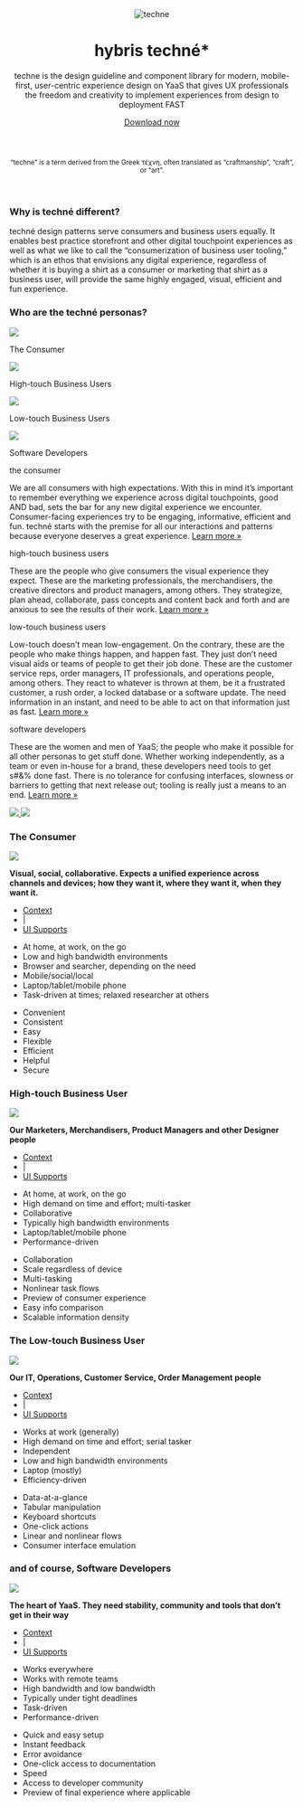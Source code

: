 <div class="hyHomePage">
    <header class="main-header hyHomeHeaderMain">
        <div class="container">
            <div class="page-header hyHomeHeader text-center">
                <div class="col-md-8 col-md-offset-2">
                    <img src="images/home/techne-logo.png" alt="techne" class="techne-logo">
                    <h1>hybris techné*</h1>
                    <p>techne is the design guideline and component library for modern, mobile-first, user-centric experience design on YaaS that gives UX professionals the freedom and creativity to implement experiences from design to deployment FAST</p>
                    <a class="btn btn-warning" href="/GettingStarted.html">Download now</a>
                </div>
            </div>
        </div>
    </header>
    <header class="hyHomeHeaderMinor">
        <div class="container">
            <div class="hyHomeHeader2">
                <p class="text-center"><small>“techne” is a term derived from the Greek τέχνη, often translated as “craftmanship”, “craft”, or “art”.</small></p>
            </div>
        </div>
    </header>
<div class="hyHomePageSection">
    <div class="container hyHomeContentCentered">
        <div class="row hyHomeHeader3 text-center">
            <div class="col-md-10 col-md-offset-1">
                <h3>Why is techné different?</h3>
                <p>techné design patterns serve consumers and business users equally. It enables best practice storefront and other digital touchpoint experiences as well as what we like to call the “consumerization of business user tooling,” which is an ethos that envisions any digital experience, regardless of whether it is buying a shirt as a consumer or marketing that shirt as a business user, will provide the same highly engaged, visual, efficient and fun experience. </p>
            </div>
        </div><!-- row why techné -->
        <div class="row personaIcons">
            <h3 class="text-center">Who are the techné personas?</h3>
            <div class="col-md-3 text-center personaWrapper">
                <a data-slide-to="0" data-target="#hyPersonasCarouselID" class="hyPersonaText">
                    <img id="hyConsumUpImg" src="images/home/consumer_up.png"/>
                    <p class="text-center">The Consumer</p>
                </a>
            </div>
            <div class="col-md-3 text-center personaWrapper">
                <a data-slide-to="1" data-target="#hyPersonasCarouselID">
                    <img id="hyHighTUpImg" src="images/home/high_touch_up.png"/>
                    <p class="text-center">High-touch Business Users</p>
                </a>
            </div>
            <div class="col-md-3 text-center personaWrapper">
                <a data-slide-to="2" data-target="#hyPersonasCarouselID">
                    <img id="hyLowTUpImg" src="images/home/low_touch_up.png"/>
                    <p class="text-center">Low-touch Business Users</p>
                </a>
            </div>
            <div class="col-md-3 text-center personaWrapper">
                <a data-slide-to="3" data-target="#hyPersonasCarouselID">
                    <img id="hyDevUpImg" src="images/home/developers_up.png"/>
                    <p class="text-center">Software Developers</p>
                </a>
            </div>
        </div> <!-- row - personas -->
        <div class="row personasCarousel">
            <div id="hyPersonasCarouselID" class="carousel slide" data-ride="carousel" data-interval="false">
                <div class="carousel-inner">
                    <div class="item active text-center" data-img-up="#hyConsumUpImg" data-img-over="#hyConsumOverImg">
                        <p class="hyPersonaTitle">the consumer</p>
                        <p>We are all consumers with high expectations.  With this in mind it’s important to remember everything we experience across digital touchpoints, good AND bad, sets the bar for any new digital experience we encounter. Consumer-facing experiences try to be engaging, informative, efficient and fun. techné starts with the premise for all our interactions and patterns because everyone deserves a great experience. <a href="#hyHomeConsumerC">Learn more »</a></p>
                    </div>
                    <div class="item text-center" data-img-up="#hyHighTUpImg" data-img-over="#hyHighTOverImg">
                        <p class="hyPersonaTitle">high-touch business users</p>
                        <p>These are the people who give consumers the visual experience they expect.  These are the marketing professionals, the merchandisers, the creative directors and product managers, among others. They strategize, plan ahead, collaborate, pass concepts and content back and forth and are anxious to see the results of their work. <a href="#hyHomeHighTC">Learn more »</a></p>
                    </div>
                    <div class="item text-center" data-img-up="#hyLowTUpImg" data-img-over="#hyLowTOverImg">
                        <p class="hyPersonaTitle">low-touch business users</p>
                        <p>Low-touch doesn’t mean low-engagement.  On the contrary, these are the people who make things happen, and happen fast. They just don’t need visual aids or teams of people to get their job done.   These are the customer service reps, order managers, IT professionals, and operations people, among others. They react to whatever is thrown at them, be it a frustrated customer, a rush order, a locked database or a software update.  The need information in an instant, and need to be able to act on that information just as fast. <a href="#hyHomeLowTC">Learn more »</a></p>
                    </div>
                    <div class="item text-center" data-img-up="#hyDevUpImg" data-img-over="#hyDevOverImg">
                    <p class="hyPersonaTitle">software developers</p>
                        <p>These are the women and men of YaaS; the people who make it possible for all other personas to get stuff done.  Whether working independently, as a team or even in-house for a brand, these developers need tools to get s#&% done fast. There is no tolerance for confusing interfaces, slowness or barriers to getting that next release out; tooling is really just a means to an end. <a href="#hyHomeSoftDevC">Learn more »</a></p>
                    </div>
                </div> <!-- carousel inner-->
                <a href="#hyPersonasCarouselID" class="left carousel-control" role="button" data-slide="prev">
                    <img src="images/home/arrow_left.png">
                </a>
                <a href="#hyPersonasCarouselID" class="right carousel-control" role="button" data-slide="next">
                    <img src="images/home/arrow_right.png">
                </a>
            </div><!-- carousel #hyPersonasCarouselID -->
        </div><!-- row carousel -->
    </div>
</div>
<div class="hyHomePageSection">
    <div class="container hyHomeContentCentered">
        <!-- Consumer Section-->
        <div class="consumerCarousel" id="hyHomeConsumerC">
            <h3 class="text-center">The Consumer</h3>
            <div class="row">
                <div class="col-md-6">
                    <img src="images/home/consumer_1.png" class="personaScreen">
                </div>
                <div class="col-md-6 hyPersonaTabs">
                    <p><strong>Visual, social, collaborative. Expects a unified experience across channels and devices; how they want it, where they want it, when they want it.</strong></p>
                    <div class="container">
                        <div class="row hyPersonaTab">
                            <ul class="nav nav-tabs">
                                <li class="active"><a data-toggle="tab" href="#cons_wwwwh">Context</a></li>
                                <li class="tab-seperator">|</li>
                                <li><a data-toggle="tab" href="#cons_interface">UI Supports</a></li>
                            </ul>
                            <div class="tab-content">
                                <div class="tab-pane fade active in" id="cons_wwwwh">
                                    <ul class="w5_list">
                                        <li>At home, at work, on the go</li>
                                        <li>Low and high bandwidth environments</li>
                                        <li>Browser and searcher, depending on the need</li>
                                        <li>Mobile/social/local</li>
                                        <li>Laptop/tablet/mobile phone</li>
                                        <li>Task-driven at times; relaxed researcher at others</li>
                                    </ul>
                                </div>
                                <div class="tab-pane fade" id="cons_interface">
                                    <ul class="w5_list">
                                        <li>Convenient</li>
                                        <li>Consistent</li>
                                        <li>Easy</li>
                                        <li>Flexible</li>
                                        <li>Efficient</li>
                                        <li>Helpful</li>
                                        <li>Secure</li>
                                    </ul>
                                </div>
                            </div>
                        </div>
                    </div>
                </div>
            </div>
        </div>
    </div>
</div>
<div class="hyHomePageSection">
    <div class="container hyHomeContentCentered">
        <!-- High-touch User Section-->
        <div class="consumerCarousel" id="hyHomeHighTC">
            <h3 class="text-center">High-touch Business User</h3>
            <div class="row">
                <div class="col-md-6">
                    <img src="images/home/hight_user_1.png" class="personaScreen">
                </div>
                <div class="col-md-6 hyPersonaTabs">
                    <p><strong>Our Marketers, Merchandisers, Product Managers and other Designer people</strong></p>
                    <div class="container">
                        <div class="row hyPersonaTab">
                            <ul class="nav nav-tabs">
                                <li class="active"><a data-toggle="tab" href="#hight_wwwwh">Context</a></li>
                                <li class="tab-seperator">|</li>
                                <li><a data-toggle="tab" href="#hight_interface">UI Supports</a></li>
                            </ul>
                            <div class="tab-content">
                                <div class="tab-pane fade active in" id="hight_wwwwh">
                                    <ul class="w5_list">
                                        <li>At home, at work, on the go</li>
                                        <li>High demand on time and effort; multi-tasker</li>
                                        <li>Collaborative</li>
                                        <li>Typically high bandwidth environments</li>
                                        <li>Laptop/tablet/mobile phone</li>
                                        <li>Performance-driven</li>
                                    </ul>
                                </div>
                                <div class="tab-pane fade" id="hight_interface">
                                    <ul class="w5_list">
                                        <li>Collaboration</li>
                                        <li>Scale regardless of device</li>
                                        <li>Multi-tasking</li>
                                        <li>Nonlinear task flows</li>
                                        <li>Preview of consumer experience</li>
                                        <li>Easy info comparison</li>
                                        <li>Scalable information density</li>
                                    </ul>
                                </div>
                            </div>
                        </div>
                    </div>
                </div>
            </div>
        </div>
    </div>
</div>
<div class="hyHomePageSection">
    <div class="container hyHomeContentCentered">
        <div class="consumerCarousel" id="hyHomeLowTC">
            <h3 class="text-center">The Low-touch Business User</h3>
            <div class="col-md-6">
                <img src="images/home/lowt_user_1.png" class="personaScreen">
            </div>
            <div class="col-md-6 hyPersonaTabs">
                <p><strong>Our  IT, Operations, Customer Service, Order Management people</strong></p>
                <div class="container">
                    <div class="row hyPersonaTab">
                        <ul class="nav nav-tabs">
                            <li class="active"><a data-toggle="tab" href="#lowt_wwwwh">Context</a></li>
                            <li class="tab-seperator">|</li>
                            <li><a data-toggle="tab" href="#lowt_interface">UI Supports</a></li>
                        </ul>
                        <div class="tab-content">
                            <div class="tab-pane fade active in" id="lowt_wwwwh">
                                <ul class="w5_list">
                                    <li>Works at work (generally)</li>
                                    <li>High demand on time and effort; serial tasker</li>
                                    <li>Independent</li>
                                    <li>Low and high bandwidth environments</li>
                                    <li>Laptop (mostly)</li>
                                    <li>Efficiency-driven</li>
                                </ul>
                            </div>
                            <div class="tab-pane fade" id="lowt_interface">
                                <ul class="w5_list">
                                    <li>Data-at-a-glance</li>
                                    <li>Tabular manipulation</li>
                                    <li>Keyboard shortcuts</li>
                                    <li>One-click actions</li>
                                    <li>Linear and nonlinear flows</li>
                                    <li>Consumer interface emulation</li>
                                </ul>
                            </div>
                        </div>
                    </div>
                </div>
            </div>
        </div>
    </div>
</div>
<div class="hyHomePageSection">
    <div class="container hyHomeContentCentered">
        <div class="consumerCarousel" id="hyHomeSoftDevC">
            <h3 class="text-center">and of course, Software Developers</h3>
            <div class="row">
                <div class="col-md-6">
                    <img src="images/home/developer_1.png" class="personaScreen">
                </div>
                <div class="col-md-6 hyPersonaTabs">
                    <p><strong>The heart of YaaS. They need stability, community and tools that don’t get in their way</strong></p>
                    <div class="container">
                        <div class="row hyPersonaTab">
                            <ul class="nav nav-tabs">
                                <li class="active"><a data-toggle="tab" href="#dev_wwwwh">Context</a></li>
                                <li class="tab-seperator">|</li>
                                <li><a data-toggle="tab" href="#dev_interface">UI Supports</a></li>
                            </ul>
                            <div class="tab-content">
                                <div class="tab-pane fade active in" id="dev_wwwwh">
                                    <ul class="w5_list">
                                        <li>Works everywhere</li>
                                        <li>Works with remote teams</li>
                                        <li>High bandwidth and low bandwidth</li>
                                        <li>Typically under tight deadlines</li>
                                        <li>Task-driven</li>
                                        <li>Performance-driven</li>
                                    </ul>
                                </div>
                                <div class="tab-pane fade" id="dev_interface">
                                    <ul class="w5_list">
                                        <li>Quick and easy setup</li>
                                        <li>Instant feedback</li>
                                        <li>Error avoidance</li>
                                        <li>One-click access to documentation</li>
                                        <li>Speed</li>
                                        <li>Access to developer community</li>
                                        <li>Preview of final experience where applicable</li>
                                    </ul>
                                </div>
                            </div>
                        </div>
                    </div>
                </div>
            </div>
        </div>
    </div>
    <br><br>
</div><!--/.container-->
</div>

<!--SIDENAVCONFIG
    {
        "showLeftNav": true,
        "leftNavMobileOnly": true,
        "navigation": []
    }
-->